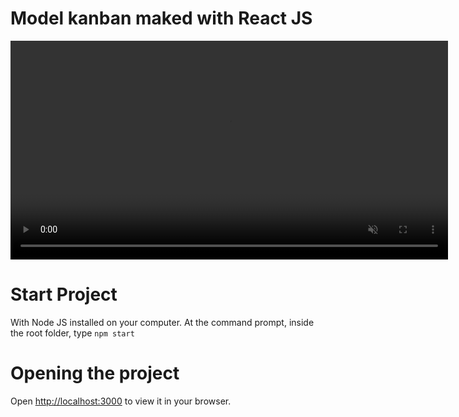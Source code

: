 # Model kanban maked with React JS

<!-- <img src="public/assets/kanban.gif" alt="Video Kanban" title="Video Kanban">  -->
<video width="700" src="public/assets/kanban.webm" autoplay muted></video>

# Start Project 
With Node JS installed on your computer. At the command prompt, inside the root folder, type ```npm start```

# Opening the project
Open [http://localhost:3000](http://localhost:3000) to view it in your browser.